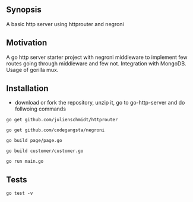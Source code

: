 ## Synopsis

A basic http server using httprouter and negroni


## Motivation

A go http server starter project with negroni middleware to implement few routes going through middleware and few not. Integration with MongoDB. Usage of gorilla mux. 

## Installation

- download or fork the repository, unzip it, go to go-http-server and do follwoing commands

``` go get github.com/julienschmidt/httprouter ```

``` go get github.com/codegangsta/negroni ```

``` go build page/page.go ```

``` go build customer/customer.go ```

``` go run main.go ```

## Tests

``` go test -v ```